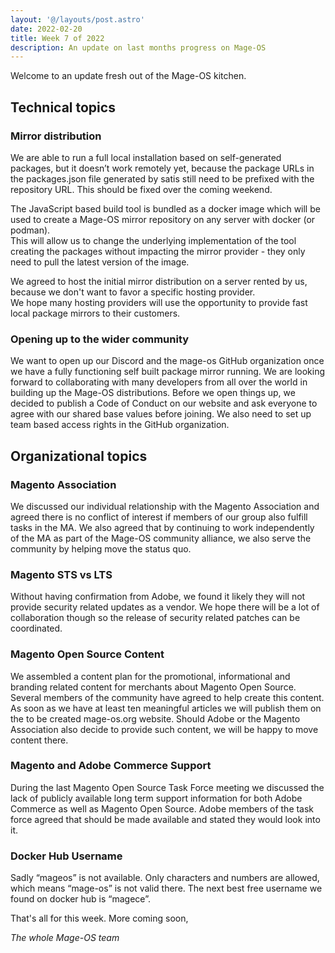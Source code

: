 ```yaml
---
layout: '@/layouts/post.astro'
date: 2022-02-20
title: Week 7 of 2022
description: An update on last months progress on Mage-OS
---
```


Welcome to an update fresh out of the Mage-OS kitchen.


## Technical topics

### Mirror distribution

We are able to run a full local installation based on self-generated packages, but it doesn’t work remotely yet, because the package URLs in the packages.json file generated by satis still need to be prefixed with the repository URL. This should be fixed over the coming weekend.

The JavaScript based build tool is bundled as a docker image which will be used to create a Mage-OS mirror repository on any server with docker (or podman).  
This will allow us to change the underlying implementation of the tool creating the packages without impacting the mirror provider - they only need to pull the latest version of the image.

We agreed to host the initial mirror distribution on a server rented by us, because we don't want to favor a specific hosting provider.  
We hope many hosting providers will use the opportunity to provide fast local package mirrors to their customers.

### Opening up to the wider community

We want to open up our Discord and the mage-os GitHub organization once we have a fully functioning self built package mirror running. We are looking forward to collaborating with many developers from all over the world in building up the Mage-OS distributions.
Before we open things up, we decided to publish a Code of Conduct on our website and ask everyone to agree with our shared base values before joining.
We also need to set up team based access rights in the GitHub organization.

## Organizational topics

### Magento Association

We discussed our individual relationship with the Magento Association and agreed there is no conflict of interest if members of our group also fulfill tasks in the MA.
We also agreed that by continuing to work independently of the MA as part of the Mage-OS community alliance, we also serve the community by helping move the status quo.

### Magento STS vs LTS

Without having confirmation from Adobe, we found it likely they will not provide security related updates as a vendor. We hope there will be a lot of collaboration though so the release of security related patches can be coordinated.

### Magento Open Source Content

We assembled a content plan for the promotional, informational and branding related content for merchants about Magento Open Source. Several members of the community have agreed to help create this content. As soon as we have at least ten meaningful articles we will publish them on the to be created mage-os.org website.
Should Adobe or the Magento Association also decide to provide such content, we will be happy to move content there.

### Magento and Adobe Commerce Support

During the last Magento Open Source Task Force meeting we discussed the lack of publicly available long term support information for both Adobe Commerce as well as Magento Open Source. Adobe members of the task force agreed that should be made available and stated they would look into it.

### Docker Hub Username

Sadly “mageos” is not available. Only characters and numbers are allowed, which means “mage-os” is not valid there. The next best free username we found on docker hub is “magece”.



That's all for this week.
More coming soon,

*The whole Mage-OS team*